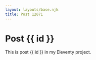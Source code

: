 ```yaml
---
layout: layouts/base.njk
title: Post 12071
---
```


# Post {{ id }}

This is post {{ id }} in my Eleventy project.
